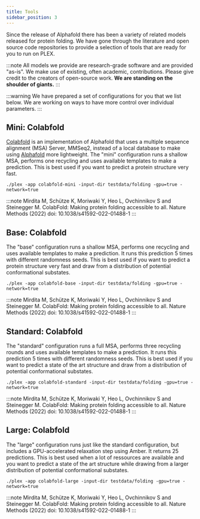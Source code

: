 ```yaml
---
title: Tools
sidebar_position: 3
---
```


Since the release of Alphafold there has been a variety of related models released for protein folding. We have gone through the literature and open source code repositories to provide a selection of tools that are ready for you to run on PLEX. 

:::note
All models we provide are research-grade software and are provided "as-is". We make use of existing, often academic, contributions. Please give credit to the creators of open-source work. **We are standing on the shoulder of giants.**
:::

:::warning
We have prepared a set of configurations for you that we list below. We are working on ways to have more control over individual parameters.
:::


## Mini: Colabfold
[Colabfold](https://github.com/sokrypton/ColabFold) is an implementation of Alphafold that uses a multiple sequence alignment (MSA) Server, MMSeq2, instead of a local database to make using [Alphafold](https://github.com/deepmind/alphafold) more lightweight. The "mini" configuration runs a shallow MSA, performs one recycling and uses available templates to make a prediction. This is best used if you want to predict a protein structure very fast. 

````
./plex -app colabfold-mini -input-dir testdata/folding -gpu=true -network=true
````

:::note
Mirdita M, Schütze K, Moriwaki Y, Heo L, Ovchinnikov S and Steinegger M. ColabFold: Making protein folding accessible to all.
Nature Methods (2022) doi: 10.1038/s41592-022-01488-1
:::


## Base: Colabfold
The "base" configuration runs a shallow MSA, performs one recycling and uses available templates to make a prediction. It runs this prediction 5 times with different randomness seeds. This is best used if you want to predict a protein structure very fast and draw from a distribution of potential conformational substates. 

````
./plex -app colabfold-base -input-dir testdata/folding -gpu=true -network=true
````

:::note
Mirdita M, Schütze K, Moriwaki Y, Heo L, Ovchinnikov S and Steinegger M. ColabFold: Making protein folding accessible to all.
Nature Methods (2022) doi: 10.1038/s41592-022-01488-1
:::

## Standard: Colabfold
The "standard" configuration runs a full MSA, performs three recycling rounds and uses available templates to make a prediction. It runs this prediction 5 times with different randomness seeds. This is best used if you want to predict a state of the art structure and draw from a distribution of potential conformational substates.

````
./plex -app colabfold-standard -input-dir testdata/folding -gpu=true -network=true
````

:::note
Mirdita M, Schütze K, Moriwaki Y, Heo L, Ovchinnikov S and Steinegger M. ColabFold: Making protein folding accessible to all.
Nature Methods (2022) doi: 10.1038/s41592-022-01488-1
:::

## Large: Colabfold
The "large" configuration runs just like the standard configuration, but includes a GPU-accelerated relaxation step using Amber. It returns 25 predictions. This is best used when a lot of ressources are available and you want to predict a state of the art structure while drawing from a larger distribution of potential conformational substates.

````
./plex -app colabfold-large -input-dir testdata/folding -gpu=true -network=true
````

:::note
Mirdita M, Schütze K, Moriwaki Y, Heo L, Ovchinnikov S and Steinegger M. ColabFold: Making protein folding accessible to all.
Nature Methods (2022) doi: 10.1038/s41592-022-01488-1
:::


